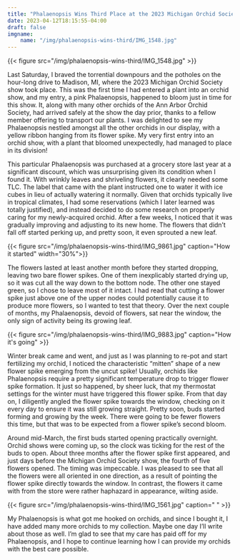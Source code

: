 ```yaml
---
title: "Phalaenopsis Wins Third Place at the 2023 Michigan Orchid Society Show"
date: 2023-04-12T18:15:55-04:00
draft: false
imgname:
    name: "/img/phalaenopsis-wins-third/IMG_1548.jpg"
---
```

{{< figure src="/img/phalaenopsis-wins-third/IMG_1548.jpg" >}}

Last Saturday, I braved the torrential downpours and the potholes on the hour-long drive to Madison, MI, where the 2023 Michigan Orchid Society show took place. This was the first time I had entered a plant into an orchid show, and my entry, a pink Phalaenopsis, happened to bloom just in time for this show. It, along with many other orchids of the Ann Arbor Orchid Society, had arrived safely at the show the day prior, thanks to a fellow member offering to transport our plants. I was delighted to see my Phalaenopsis nestled amongst all the other orchids in our display, with a yellow ribbon hanging from its flower spike. My very first entry into an orchid show, with a plant that bloomed unexpectedly, had managed to place in its division! 

This particular Phalaenopsis was purchased at a grocery store last year at a significant discount, which was unsurprising given its condition when I found it. With wrinkly leaves and shriveling flowers, it clearly needed some TLC. The label that came with the plant instructed one to water it with ice cubes in lieu of actually watering it normally. Given that orchids typically live in tropical climates, I had some reservations (which I later learned was totally justified), and instead decided to do some research on properly caring for my newly-acquired orchid. After a few weeks, I noticed that it was gradually improving and adjusting to its new home. The flowers that didn’t fall off started perking up, and pretty soon, it even sprouted a new leaf. 

{{< figure src="/img/phalaenopsis-wins-third/IMG_9861.jpg" caption="How it started" width="30%">}}

The flowers lasted at least another month before they started dropping, leaving two bare flower spikes. One of them inexplicably started drying up, so it was cut all the way down to the bottom node. The other one stayed green, so I chose to leave most of it intact. I had read that cutting a flower spike just above one of the upper nodes could potentially cause it to produce more flowers, so I wanted to test that theory. Over the next couple of months, my Phalaenopsis, devoid of flowers, sat near the window, the only sign of activity being its growing leaf.

{{< figure src="/img/phalaenopsis-wins-third/IMG_9883.jpg" caption="How it's going" >}}

Winter break came and went, and just as I was planning to re-pot and start fertilizing my orchid, I noticed the characteristic “mitten” shape of a new flower spike emerging from the uncut spike! Usually, orchids like Phalaenopsis require a pretty significant temperature drop to trigger flower spike formation. It just so happened, by sheer luck, that my thermostat settings for the winter must have triggered this flower spike. From that day on, I diligently angled the flower spike towards the window, checking on it every day to ensure it was still growing straight. Pretty soon, buds started forming and growing by the week. There were going to be fewer flowers this time, but that was to be expected from a flower spike’s second bloom.

Around mid-March, the first buds started opening practically overnight. Orchid shows were coming up, so the clock was ticking for the rest of the buds to open. About three months after the flower spike first appeared, and just days before the Michigan Orchid Society show, the fourth of five flowers opened. The timing was impeccable. I was pleased to see that all the flowers were all oriented in one direction, as a result of pointing the flower spike directly towards the window. In contrast, the flowers it came with from the store were rather haphazard in appearance, wilting aside. 

{{< figure src="/img/phalaenopsis-wins-third/IMG_1561.jpg" caption=" " >}}

My Phalaenopsis is what got me hooked on orchids, and since I bought it, I have added many more orchids to my collection. Maybe one day I’ll write about those as well. I’m glad to see that my care has paid off for my Phalaenopsis, and I hope to continue learning how I can provide my orchids with the best care possible.




